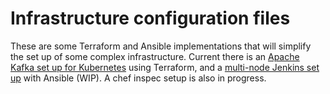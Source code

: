 # Infrastructure configuration files

These are some Terraform and Ansible implementations that will simplify the set up of some complex infrastructure. Current there is an [Apache Kafka set up for Kubernetes](https://github.com/Phantom-Intruder/infrastructure-configs/tree/master/terraform/kafka) using Terraform, and a [multi-node Jenkins set up](https://github.com/Phantom-Intruder/infrastructure-configs/tree/master/ansible/jenkins) with Ansible (WIP). A chef inspec setup is also in progress.
